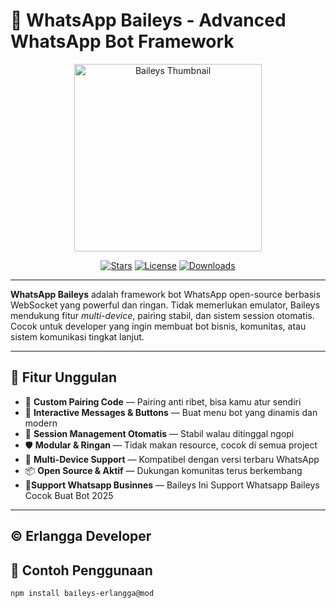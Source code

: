 # 🚀 WhatsApp Baileys - Advanced WhatsApp Bot Framework

<p align="center">
  <img src="https://files.catbox.moe/fi0co3.jpeg" alt="Baileys Thumbnail" width="300" />
</p>

<p align="center">
  <a href="https://github.com/WhiskeySockets/Baileys"><img src="https://img.shields.io/github/stars/WhiskeySockets/Baileys?style=for-the-badge" alt="Stars"></a>
  <a href="https://github.com/WhiskeySockets/Baileys/blob/master/LICENSE.md"><img src="https://img.shields.io/github/license/WhiskeySockets/Baileys?style=for-the-badge" alt="License"></a>
  <a href="https://www.npmjs.com/package/@whiskeysockets/baileys"><img src="https://img.shields.io/npm/dt/@whiskeysockets/baileys?style=for-the-badge" alt="Downloads"></a>
</p>

---

**WhatsApp Baileys** adalah framework bot WhatsApp open-source berbasis WebSocket yang powerful dan ringan. Tidak memerlukan emulator, Baileys mendukung fitur *multi-device*, pairing stabil, dan sistem session otomatis. Cocok untuk developer yang ingin membuat bot bisnis, komunitas, atau sistem komunikasi tingkat lanjut.

---

## 🚨 Fitur Unggulan

- 🔐 **Custom Pairing Code** — Pairing anti ribet, bisa kamu atur sendiri
- 💬 **Interactive Messages & Buttons** — Buat menu bot yang dinamis dan modern
- 🔄 **Session Management Otomatis** — Stabil walau ditinggal ngopi
- 🛡️ **Modular & Ringan** — Tidak makan resource, cocok di semua project
- 📱 **Multi-Device Support** — Kompatibel dengan versi terbaru WhatsApp
- 📦 **Open Source & Aktif** — Dukungan komunitas terus berkembang
- 💯**Support Whatsapp Businnes** — Baileys Ini Support Whatsapp Baileys Cocok Buat Bot 2025 

---
## © Erlangga Developer

## 🧰 Contoh Penggunaan

```bash
npm install baileys-erlangga@mod

